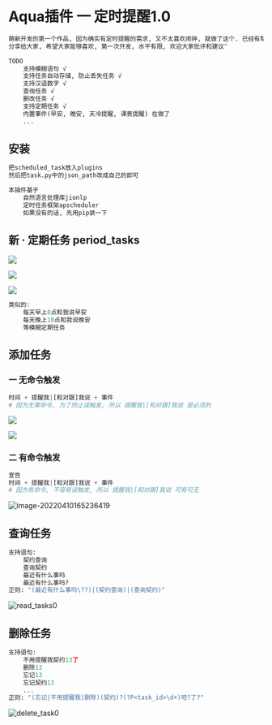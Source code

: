 # Aqua插件 一 定时提醒1.0

```python
萌新开发的第一个作品, 因为确实有定时提醒的需求, 又不太喜欢闹钟, 就做了这个. 已经有帮到自己和室友很多.
分享给大家, 希望大家能够喜欢, 第一次开发, 水平有限, 欢迎大家批评和建议^
```

```python
TODO
	支持模糊语句 √
	支持任务自动存储, 防止丢失任务 √
    支持汉语数字 √
	查询任务 √
    删改任务 √
    支持定期任务 √
    内置事件(早安, 晚安, 天冷提醒, 课表提醒) 在做了
    ...
```

## 安装

```python
把scheduled_task放入plugins
然后把task.py中的json_path改成自己的即可

本插件基于
	自然语言处理库jionlp
    定时任务框架apscheduler
    如果没有的话, 先用pip装一下
```

## 新 · 定期任务 period_tasks

![](https://github.com/Luciferation/Image/blob/master/Image/ImageOfScheduledTask2.0/1.png)

![](https://github.com/Luciferation/Image/blob/master/Image/ImageOfScheduledTask2.0/2.png)

![](https://github.com/Luciferation/Image/blob/master/Image/ImageOfScheduledTask2.0/3.png)

```cpp
类似的:
	每天早上8点和我说早安
	每天晚上10点和我说晚安
	等模糊定期任务
```

## 添加任务

### 一 无命令触发

```python
时间 + 提醒我|[和对跟]我说 + 事件
# 因为无需命令, 为了防止误触发, 所以 提醒我|[和对跟]我说 是必须的
```

![](https://github.com/Luciferation/Image/blob/master/Image/ImageOfScheduledTask/11.png)

![](https://github.com/Luciferation/Image/blob/master/Image/ImageOfScheduledTask/12.png?raw=true)

### 二 有命令触发

```python
宣告
时间 + 提醒我|[和对跟]我说 + 事件
# 因为有命令, 不容易误触发, 所以 提醒我|[和对跟]我说 可有可无
```

![image-20220410165236419](https://github.com/Luciferation/Image/blob/master/Image/ImageOfScheduledTask/23.png?raw=true)

## 查询任务

```python
支持语句:
    契约查询
    查询契约
	最近有什么事吗
    最近有什么事吗?
正则: "(最近有什么事吗\??)|(契约查询)|(查询契约)"
```

![read_tasks0](https://github.com/Luciferation/Image/blob/master/Image/ImageOfScheduledTask/read_tasks0.png)

## 删除任务

```python
支持语句:
    不用提醒我契约13了
	删除13
    忘记13
	忘记契约13
    ...
正则: "(忘记|不用提醒我|删除)(契约)?(?P<task_id>\d+)吧?了?"
```

![delete_task0](https://github.com/Luciferation/Image/blob/master/Image/ImageOfScheduledTask/delete_task0.png)
